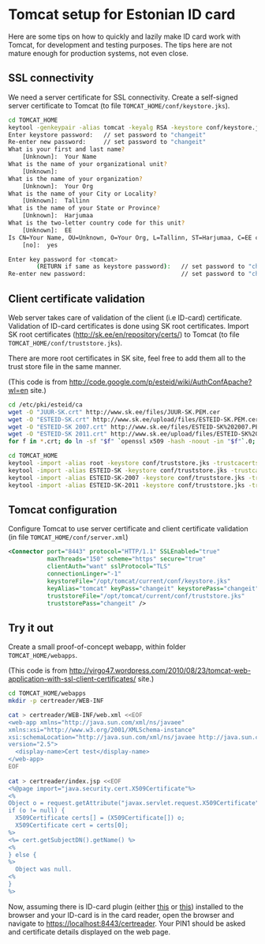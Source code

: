 Tomcat setup for Estonian ID card
=================================


Here are some tips on how to quickly and lazily make ID card work with Tomcat, for development and testing purposes. The tips here are not mature enough for production systems, not even close.

SSL connectivity
----------------

We need a server certificate for SSL connectivity. Create a self-signed server certificate to Tomcat (to file `TOMCAT_HOME/conf/keystore.jks`).

```bash
cd TOMCAT_HOME
keytool -genkeypair -alias tomcat -keyalg RSA -keystore conf/keystore.jks
Enter keystore password:   // set password to "changeit"
Re-enter new password:     // set password to "changeit"
What is your first and last name?
    [Unknown]:  Your Name
What is the name of your organizational unit?
    [Unknown]:  
What is the name of your organization?
    [Unknown]:  Your Org
What is the name of your City or Locality?
    [Unknown]:  Tallinn
What is the name of your State or Province?
    [Unknown]:  Harjumaa
What is the two-letter country code for this unit?
    [Unknown]:  EE
Is CN=Your Name, OU=Unknown, O=Your Org, L=Tallinn, ST=Harjumaa, C=EE correct?
    [no]:  yes

Enter key password for <tomcat>
        (RETURN if same as keystore password):   // set password to "changeit"
Re-enter new password:                           // set password to "changeit"
```

Client certificate validation
-----------------------------

Web server takes care of validation of the client (i.e ID-card) certificate. Validation of ID-card certificates is done using SK root certificates. Import SK root certificates (<http://sk.ee/en/repository/certs/>) to Tomcat (to file `TOMCAT_HOME/conf/truststore.jks`).

There are more root certificates in SK site, feel free to add them all to the trust store file in the same manner.

(This code is from <http://code.google.com/p/esteid/wiki/AuthConfApache?wl=en> site.)

```bash
cd /etc/pki/esteid/ca
wget -O "JUUR-SK.crt" http://www.sk.ee/files/JUUR-SK.PEM.cer
wget -O "ESTEID-SK.crt" http://www.sk.ee/upload/files/ESTEID-SK.PEM.cer
wget -O "ESTEID-SK 2007.crt" http://www.sk.ee/files/ESTEID-SK%202007.PEM.cer
wget -O "ESTEID-SK 2011.crt" http://www.sk.ee/upload/files/ESTEID-SK%202011.pem.cer
for f in *.crt; do ln -sf "$f" `openssl x509 -hash -noout -in "$f"`.0; done

cd TOMCAT_HOME
keytool -import -alias root -keystore conf/truststore.jks -trustcacerts -file /etc/pki/esteid/ca/JUUR-SK.crt 
keytool -import -alias ESTEID-SK -keystore conf/truststore.jks -trustcacerts -file /etc/pki/esteid/ca/ESTEID-SK.crt 
keytool -import -alias ESTEID-SK-2007 -keystore conf/truststore.jks -trustcacerts -file /etc/pki/esteid/ca/ESTEID-SK\ 2007.crt 
keytool -import -alias ESTEID-SK-2011 -keystore conf/truststore.jks -trustcacerts -file /etc/pki/esteid/ca/ESTEID-SK\ 2011.crt 
```

Tomcat configuration
--------------------

Configure Tomcat to use server certificate and client certificate validation (in file `TOMCAT_HOME/conf/server.xml`)

```xml
<Connector port="8443" protocol="HTTP/1.1" SSLEnabled="true"
           maxThreads="150" scheme="https" secure="true"
           clientAuth="want" sslProtocol="TLS"
           connectionLinger="-1"
           keystoreFile="/opt/tomcat/current/conf/keystore.jks"
           keyAlias="tomcat" keyPass="changeit" keystorePass="changeit"
           truststoreFile="/opt/tomcat/current/conf/truststore.jks"
           truststorePass="changeit" />
```

Try it out
----------

Create a small proof-of-concept webapp, within folder `TOMCAT_HOME/webapps`.

(This code is from <http://virgo47.wordpress.com/2010/08/23/tomcat-web-application-with-ssl-client-certificates/> site.)

```bash
cd TOMCAT_HOME/webapps
mkdir -p certreader/WEB-INF

cat > certreader/WEB-INF/web.xml <<EOF
<web-app xmlns="http://java.sun.com/xml/ns/javaee"
xmlns:xsi="http://www.w3.org/2001/XMLSchema-instance"
xsi:schemaLocation="http://java.sun.com/xml/ns/javaee http://java.sun.com/xml/ns/javaee/web-app_2_5.xsd"
version="2.5">
  <display-name>Cert test</display-name>
</web-app>
EOF
  
cat > certreader/index.jsp <<EOF
<%@page import="java.security.cert.X509Certificate"%>
<%
Object o = request.getAttribute("javax.servlet.request.X509Certificate");
if (o != null) {
  X509Certificate certs[] = (X509Certificate[]) o;
  X509Certificate cert = certs[0];
%>
<%= cert.getSubjectDN().getName() %>
<%
} else {
%>
  Object was null.
<%
}
%>
```

Now, assuming there is ID-card plugin (either [this](https://installer.id.ee/) or [this](http://code.google.com/p/esteid/)) installed to the browser and your ID-card is in the card reader, open the browser and navigate to <https://localhost:8443/certreader>. Your PIN1 should be asked and certificate details displayed on the web page.